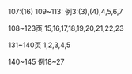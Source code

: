 107:(16)
	109~113:
	例3:(3),(4),4,5,6,7

108~123页
	15,16,17,18,19,20,21,22,23

131~140页
1,2,3,4,5

140~145
例18~27